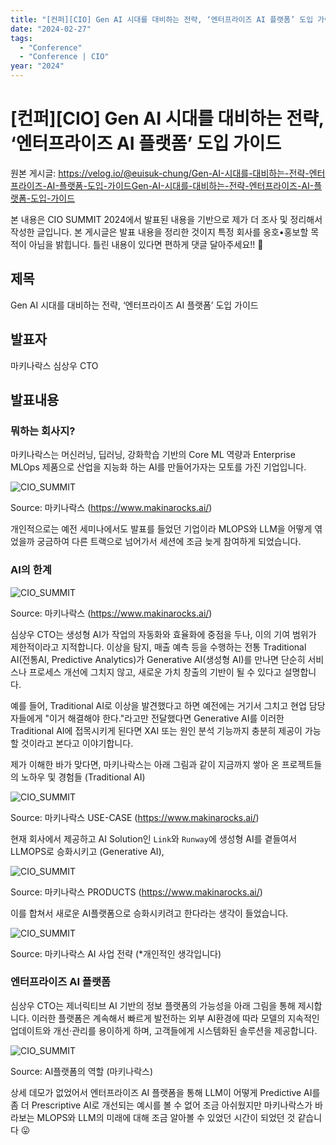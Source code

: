 ```yaml
---
title: "[컨퍼][CIO] Gen AI 시대를 대비하는 전략, ‘엔터프라이즈 AI 플랫폼’ 도입 가이드"
date: "2024-02-27"
tags:
  - "Conference"
  - "Conference | CIO"
year: "2024"
---
```


# [컨퍼][CIO] Gen AI 시대를 대비하는 전략, ‘엔터프라이즈 AI 플랫폼’ 도입 가이드

원본 게시글: https://velog.io/@euisuk-chung/Gen-AI-시대를-대비하는-전략-엔터프라이즈-AI-플랫폼-도입-가이드Gen-AI-시대를-대비하는-전략-엔터프라이즈-AI-플랫폼-도입-가이드



본 내용은 CIO SUMMIT 2024에서 발표된 내용을 기반으로 제가 더 조사 및 정리해서 작성한 글입니다. 본 게시글은 발표 내용을 정리한 것이지 특정 회사를 옹호•홍보할 목적이 아님을 밝힙니다. 틀린 내용이 있다면 편하게 댓글 달아주세요!! 🤗

제목
--

Gen AI 시대를 대비하는 전략, ‘엔터프라이즈 AI 플랫폼’ 도입 가이드

발표자
---

마키나락스 심상우 CTO

발표내용
----

### 뭐하는 회사지?

마키나락스는 머신러닝, 딥러닝, 강화학습 기반의 Core ML 역량과 Enterprise MLOps 제품으로 산업을 지능화 하는 AI를 만들어가자는 모토를 가진 기업입니다.

![CIO_SUMMIT](https://velog.velcdn.com/images/euisuk-chung/post/976555c7-4ac6-47b8-ba32-a41d74248f5c/image.png)

Source: 마키나락스 (https://www.makinarocks.ai/)

개인적으로는 예전 세미나에서도 발표를 들었던 기업이라 MLOPS와 LLM을 어떻게 엮었을까 궁금하여 다른 트랙으로 넘어가서 세션에 조금 늦게 참여하게 되었습니다.

### AI의 한계

![CIO_SUMMIT](https://velog.velcdn.com/images/euisuk-chung/post/2eb6fdac-bed8-42c3-8967-2d3be113bc38/image.png)

Source: 마키나락스 (https://www.makinarocks.ai/)

심상우 CTO는 생성형 AI가 작업의 자동화와 효율화에 중점을 두나, 이의 기여 범위가 제한적이라고 지적합니다. 이상을 탐지, 매출 예측 등을 수행하는 전통 Traditional AI(전통AI, Predictive Analytics)가 Generative AI(생성형 AI)를 만나면 단순히 서비스나 프로세스 개선에 그치지 않고, 새로운 가치 창출의 기반이 될 수 있다고 설명합니다.

예를 들어, Traditional AI로 이상을 발견했다고 하면 예전에는 거기서 그치고 현업 담당자들에게 "이거 해결해야 한다."라고만 전달했다면 Generative AI를 이러한 Traditional AI에 접목시키게 된다면 XAI 또는 원인 분석 기능까지 충분히 제공이 가능할 것이라고 본다고 이야기합니다.

제가 이해한 바가 맞다면, 마키나락스는 아래 그림과 같이 지금까지 쌓아 온 프로젝트들의 노하우 및 경험들 (Traditional AI)

![CIO_SUMMIT](https://velog.velcdn.com/images/euisuk-chung/post/a6c2c996-b62d-4f55-9fad-dff857f1a32e/image.png)

Source: 마키나락스 USE-CASE (https://www.makinarocks.ai/)

현재 회사에서 제공하고 AI Solution인 `Link`와 `Runway`에 생성형 AI를 곁들여서 LLMOPS로 승화시키고 (Generative AI),

![CIO_SUMMIT](https://velog.velcdn.com/images/euisuk-chung/post/47ad7e59-1719-46f3-943e-5b39e610edfd/image.png)

Source: 마키나락스 PRODUCTS (https://www.makinarocks.ai/)

이를 합쳐서 새로운 AI플랫폼으로 승화시키려고 한다라는 생각이 들었습니다.

![CIO_SUMMIT](https://velog.velcdn.com/images/euisuk-chung/post/25926654-be9e-4b31-8fad-e93941707374/image.png)

Source: 마키나락스 AI 사업 전략 (\*개인적인 생각입니다)

### 엔터프라이즈 AI 플랫폼

심상우 CTO는 제너릭티브 AI 기반의 정보 플랫폼의 가능성을 아래 그림을 통해 제시합니다. 이러한 플랫폼은 계속해서 빠르게 발전하는 외부 AI환경에 따라 모델의 지속적인 업데이트와 개선·관리를 용이하게 하며, 고객들에게 시스템화된 솔루션을 제공합니다.

![CIO_SUMMIT](https://velog.velcdn.com/images/euisuk-chung/post/6d052d97-7d9c-4350-ba19-2892941d8aaf/image.png)

Source: AI플랫폼의 역할 (마키나락스)

상세 데모가 없었어서 엔터프라이즈 AI 플랫폼을 통해 LLM이 어떻게 Predictive AI를 좀 더 Prescriptive AI로 개선되는 예시를 볼 수 없어 조금 아쉬웠지만 마키나락스가 바라보는 MLOPS와 LLM의 미래에 대해 조금 알아볼 수 있었던 시간이 되었던 것 같습니다 😛

